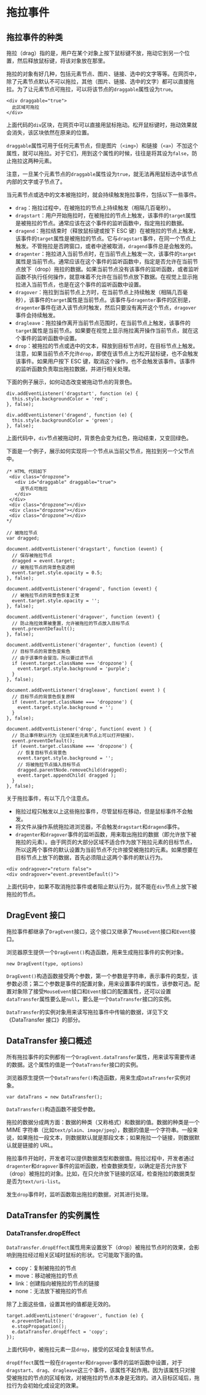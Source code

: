 # 拖拉事件

## 拖拉事件的种类

拖拉（drag）指的是，用户在某个对象上按下鼠标键不放，拖动它到另一个位置，然后释放鼠标键，将该对象放在那里。

拖拉的对象有好几种，包括元素节点、图片、链接、选中的文字等等。在网页中，除了元素节点默认不可以拖拉，其他（图片、链接、选中的文字）都可以直接拖拉。为了让元素节点可拖拉，可以将该节点的`draggable`属性设为`true`。

```
<div draggable="true">
  此区域可拖拉
</div>
```

上面代码的`div`区块，在网页中可以直接用鼠标拖动。松开鼠标键时，拖动效果就会消失，该区块依然在原来的位置。

`draggable`属性可用于任何元素节点，但是图片（`<img>`）和链接（`<a>`）不加这个属性，就可以拖拉。对于它们，用到这个属性的时候，往往是将其设为`false`，防止拖拉这两种元素。

注意，一旦某个元素节点的`draggable`属性设为`true`，就无法再用鼠标选中该节点内部的文字或子节点了。

当元素节点或选中的文本被拖拉时，就会持续触发拖拉事件，包括以下一些事件。

- `drag`：拖拉过程中，在被拖拉的节点上持续触发（相隔几百毫秒）。
- `dragstart`：用户开始拖拉时，在被拖拉的节点上触发，该事件的`target`属性是被拖拉的节点。通常应该在这个事件的监听函数中，指定拖拉的数据。
- `dragend`：拖拉结束时（释放鼠标键或按下 ESC 键）在被拖拉的节点上触发，该事件的`target`属性是被拖拉的节点。它与`dragstart`事件，在同一个节点上触发。不管拖拉是否跨窗口，或者中途被取消，`dragend`事件总是会触发的。
- `dragenter`：拖拉进入当前节点时，在当前节点上触发一次，该事件的`target`属性是当前节点。通常应该在这个事件的监听函数中，指定是否允许在当前节点放下（drop）拖拉的数据。如果当前节点没有该事件的监听函数，或者监听函数不执行任何操作，就意味着不允许在当前节点放下数据。在视觉上显示拖拉进入当前节点，也是在这个事件的监听函数中设置。
- `dragover`：拖拉到当前节点上方时，在当前节点上持续触发（相隔几百毫秒），该事件的`target`属性是当前节点。该事件与`dragenter`事件的区别是，`dragenter`事件在进入该节点时触发，然后只要没有离开这个节点，`dragover`事件会持续触发。
- `dragleave`：拖拉操作离开当前节点范围时，在当前节点上触发，该事件的`target`属性是当前节点。如果要在视觉上显示拖拉离开操作当前节点，就在这个事件的监听函数中设置。
- `drop`：被拖拉的节点或选中的文本，释放到目标节点时，在目标节点上触发。注意，如果当前节点不允许`drop`，即使在该节点上方松开鼠标键，也不会触发该事件。如果用户按下 ESC 键，取消这个操作，也不会触发该事件。该事件的监听函数负责取出拖拉数据，并进行相关处理。

下面的例子展示，如何动态改变被拖动节点的背景色。

```
div.addEventListener('dragstart', function (e) {
  this.style.backgroundColor = 'red';
}, false);

div.addEventListener('dragend', function (e) {
  this.style.backgroundColor = 'green';
}, false);
```

上面代码中，`div`节点被拖动时，背景色会变为红色，拖动结束，又变回绿色。

下面是一个例子，展示如何实现将一个节点从当前父节点，拖拉到另一个父节点中。

```
/* HTML 代码如下
 <div class="dropzone">
   <div id="draggable" draggable="true">
     该节点可拖拉
   </div>
 </div>
 <div class="dropzone"></div>
 <div class="dropzone"></div>
 <div class="dropzone"></div>
*/

// 被拖拉节点
var dragged;

document.addEventListener('dragstart', function (event) {
  // 保存被拖拉节点
  dragged = event.target;
  // 被拖拉节点的背景色变透明
  event.target.style.opacity = 0.5;
}, false);

document.addEventListener('dragend', function (event) {
  // 被拖拉节点的背景色恢复正常
  event.target.style.opacity = '';
}, false);

document.addEventListener('dragover', function (event) {
  // 防止拖拉效果被重置，允许被拖拉的节点放入目标节点
  event.preventDefault();
}, false);

document.addEventListener('dragenter', function (event) {
  // 目标节点的背景色变紫色
  // 由于该事件会冒泡，所以要过滤节点
  if (event.target.className === 'dropzone') {
    event.target.style.background = 'purple';
  }
}, false);

document.addEventListener('dragleave', function( event ) {
  // 目标节点的背景色恢复原样
  if (event.target.className === 'dropzone') {
    event.target.style.background = '';
  }
}, false);

document.addEventListener('drop', function( event ) {
  // 防止事件默认行为（比如某些元素节点上可以打开链接），
  event.preventDefault();
  if (event.target.className === 'dropzone') {
    // 恢复目标节点背景色
    event.target.style.background = '';
    // 将被拖拉节点插入目标节点
    dragged.parentNode.removeChild(dragged);
    event.target.appendChild( dragged );
  }
}, false);
```

关于拖拉事件，有以下几个注意点。

- 拖拉过程只触发以上这些拖拉事件，尽管鼠标在移动，但是鼠标事件不会触发。
- 将文件从操作系统拖拉进浏览器，不会触发`dragstart`和`dragend`事件。
- `dragenter`和`dragover`事件的监听函数，用来取出拖拉的数据（即允许放下被拖拉的元素）。由于网页的大部分区域不适合作为放下拖拉元素的目标节点，所以这两个事件的默认设置为当前节点不允许接受被拖拉的元素。如果想要在目标节点上放下的数据，首先必须阻止这两个事件的默认行为。

```
<div ondragover="return false">
<div ondragover="event.preventDefault()">
```

上面代码中，如果不取消拖拉事件或者阻止默认行为，就不能在`div`节点上放下被拖拉的节点。

## DragEvent 接口

拖拉事件都继承了`DragEvent`接口，这个接口又继承了`MouseEvent`接口和`Event`接口。

浏览器原生提供一个`DragEvent()`构造函数，用来生成拖拉事件的实例对象。

```
new DragEvent(type, options)
```

`DragEvent()`构造函数接受两个参数，第一个参数是字符串，表示事件的类型，该参数必须；第二个参数是事件的配置对象，用来设置事件的属性，该参数可选。配置对象除了接受`MouseEvent`接口和`Event`接口的配置属性，还可以设置`dataTransfer`属性要么是`null`，要么是一个`DataTransfer`接口的实例。

`DataTransfer`的实例对象用来读写拖拉事件中传输的数据，详见下文《DataTransfer 接口》的部分。

## DataTransfer 接口概述

所有拖拉事件的实例都有一个`DragEvent.dataTransfer`属性，用来读写需要传递的数据。这个属性的值是一个`DataTransfer`接口的实例。

浏览器原生提供一个`DataTransfer()`构造函数，用来生成`DataTransfer`实例对象。

```
var dataTrans = new DataTransfer();
```

`DataTransfer()`构造函数不接受参数。

拖拉的数据分成两方面：数据的种类（又称格式）和数据的值。数据的种类是一个 MIME 字符串（比如`text/plain`、`image/jpeg`），数据的值是一个字符串。一般来说，如果拖拉一段文本，则数据默认就是那段文本；如果拖拉一个链接，则数据默认就是链接的 URL。

拖拉事件开始时，开发者可以提供数据类型和数据值。拖拉过程中，开发者通过`dragenter`和`dragover`事件的监听函数，检查数据类型，以确定是否允许放下（drop）被拖拉的对象。比如，在只允许放下链接的区域，检查拖拉的数据类型是否为`text/uri-list`。

发生`drop`事件时，监听函数取出拖拉的数据，对其进行处理。

## DataTransfer 的实例属性

### DataTransfer.dropEffect

`DataTransfer.dropEffect`属性用来设置放下（drop）被拖拉节点时的效果，会影响到拖拉经过相关区域时鼠标的形状。它可能取下面的值。

- copy：复制被拖拉的节点
- move：移动被拖拉的节点
- link：创建指向被拖拉的节点的链接
- none：无法放下被拖拉的节点

除了上面这些值，设置其他的值都是无效的。

```
target.addEventListener('dragover', function (e) {
  e.preventDefault();
  e.stopPropagation();
  e.dataTransfer.dropEffect = 'copy';
});
```

上面代码中，被拖拉元素一旦`drop`，接受的区域会复制该节点。

`dropEffect`属性一般在`dragenter`和`dragover`事件的监听函数中设置，对于`dragstart`、`drag`、`dragleave`这三个事件，该属性不起作用。因为该属性只对接受被拖拉的节点的区域有效，对被拖拉的节点本身是无效的。进入目标区域后，拖拉行为会初始化成设定的效果。